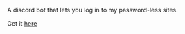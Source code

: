 A discord bot that lets you log in to my password-less sites.

Get it [here](https://discord.com/api/oauth2/authorize?client_id=894497570917842974&permissions=2147483648&scope=applications.commands%20bot)